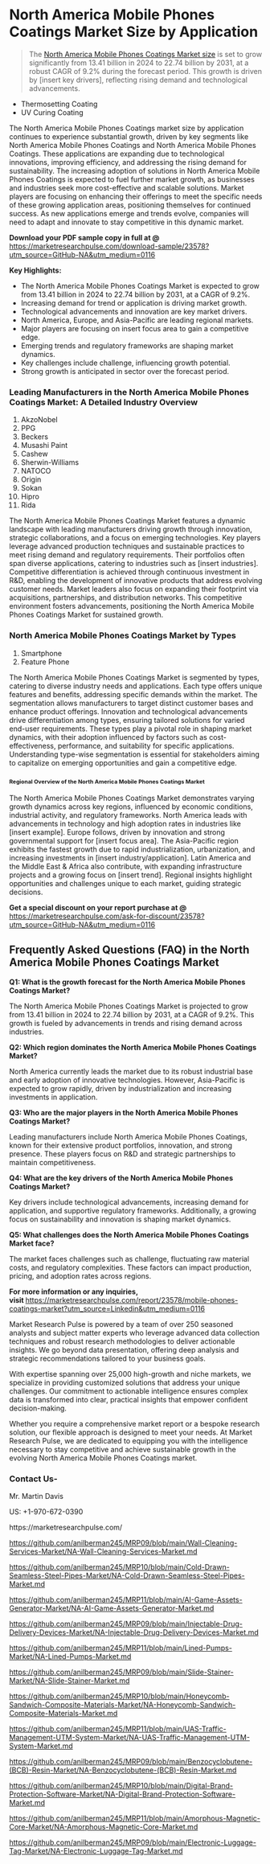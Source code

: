 <h1>North America Mobile Phones Coatings Market&nbsp;Size by Application</h1><blockquote><p>The <a href="https://marketresearchpulse.com/download-sample/23578?utm_source=GitHub-NA&amp;utm_medium=0116">North America Mobile Phones Coatings Market size</a> is set to grow significantly from 13.41 billion in 2024 to 22.74 billion by 2031, at a robust CAGR of 9.2% during the forecast period. This growth is driven by [insert key drivers], reflecting rising demand and technological advancements.</p></blockquote><ul><li>Thermosetting Coating<li> UV Curing Coating</li></ul><p>The North America Mobile Phones Coatings market size by application continues to experience substantial growth, driven by key segments like North America Mobile Phones Coatings and North America Mobile Phones Coatings. These applications are expanding due to technological innovations, improving efficiency, and addressing the rising demand for sustainability. The increasing adoption of solutions in North America Mobile Phones Coatings is expected to fuel further market growth, as businesses and industries seek more cost-effective and scalable solutions. Market players are focusing on enhancing their offerings to meet the specific needs of these growing application areas, positioning themselves for continued success. As new applications emerge and trends evolve, companies will need to adapt and innovate to stay competitive in this dynamic market.</p><p><strong>Download your PDF sample copy in full at @ </strong><a href="https://marketresearchpulse.com/download-sample/23578?utm_source=GitHub-NA&amp;utm_medium=0116">https://marketresearchpulse.com/download-sample/23578?utm_source=GitHub-NA&amp;utm_medium=0116</a></p><p><strong>Key Highlights: </strong></p><ul><li>The North America Mobile Phones Coatings Market is expected to grow from 13.41 billion in 2024 to 22.74 billion by 2031, at a CAGR of 9.2%.</li><li>Increasing demand for trend or application is driving market growth.</li><li>Technological advancements and innovation are key market drivers.</li><li>North America, Europe, and Asia-Pacific are leading regional markets.</li><li>Major players are focusing on insert focus area to gain a competitive edge.</li><li>Emerging trends and regulatory frameworks are shaping market dynamics.</li><li>Key challenges include challenge, influencing growth potential.</li><li>Strong growth is anticipated in sector over the forecast period.</li></ul><h3>Leading Manufacturers in the North America Mobile Phones Coatings Market: A Detailed Industry Overview</h3><ol><li>AkzoNobel</li><li>PPG</li><li>Beckers</li><li>Musashi Paint</li><li>Cashew</li><li>Sherwin-Williams</li><li>NATOCO</li><li>Origin</li><li>Sokan</li><li>Hipro</li><li>Rida</li></ol><div class="flex max-w-full flex-col flex-grow"><div class="min-h-8 text-message flex w-full flex-col items-end gap-2 whitespace-normal break-words [.text-message+&amp;]:mt-5" dir="auto" data-message-author-role="assistant" data-message-id="fd8432e4-4910-450d-b182-61b7bfb0a01f" data-message-model-slug="gpt-4o"><div class="flex w-full flex-col gap-1 empty:hidden first:pt-[3px]"><div class="markdown prose w-full break-words dark:prose-invert light"><p>The North America Mobile Phones Coatings Market features a dynamic landscape with leading manufacturers driving growth through innovation, strategic collaborations, and a focus on emerging technologies. Key players leverage advanced production techniques and sustainable practices to meet rising demand and regulatory requirements. Their portfolios often span diverse applications, catering to industries such as [insert industries]. Competitive differentiation is achieved through continuous investment in R&amp;D, enabling the development of innovative products that address evolving customer needs. Market leaders also focus on expanding their footprint via acquisitions, partnerships, and distribution networks. This competitive environment fosters advancements, positioning the North America Mobile Phones Coatings Market for sustained growth.</p></div></div></div></div><h3>North America Mobile Phones Coatings Market by Types</h3><ol><li>Smartphone<li> Feature Phone</li></ol><div class="flex max-w-full flex-col flex-grow"><div class="min-h-8 text-message flex w-full flex-col items-end gap-2 whitespace-normal break-words [.text-message+&amp;]:mt-5" dir="auto" data-message-author-role="assistant" data-message-id="084470be-0bb7-4664-bddf-5156b4f41249" data-message-model-slug="gpt-4o-mini"><div class="flex w-full flex-col gap-1 empty:hidden first:pt-[3px]"><div class="markdown prose w-full break-words dark:prose-invert light"><p>The North America Mobile Phones Coatings Market is segmented by types, catering to diverse industry needs and applications. Each type offers unique features and benefits, addressing specific demands within the market. The segmentation allows manufacturers to target distinct customer bases and enhance product offerings. Innovation and technological advancements drive differentiation among types, ensuring tailored solutions for varied end-user requirements. These types play a pivotal role in shaping market dynamics, with their adoption influenced by factors such as cost-effectiveness, performance, and suitability for specific applications. Understanding type-wise segmentation is essential for stakeholders aiming to capitalize on emerging opportunities and gain a competitive edge.</p></div></div></div></div><h3><span style="font-size: 11px;">Regional Overview of the North America Mobile Phones Coatings Market</span></h3><div class="flex max-w-full flex-col flex-grow"><div class="min-h-8 text-message flex w-full flex-col items-end gap-2 whitespace-normal break-words [.text-message+&amp;]:mt-5" dir="auto" data-message-author-role="assistant" data-message-id="e9038762-ce64-4e30-91c9-9bd413514231" data-message-model-slug="gpt-4o-mini"><div class="flex w-full flex-col gap-1 empty:hidden first:pt-[3px]"><div class="markdown prose w-full break-words dark:prose-invert light"><p>The North America Mobile Phones Coatings Market demonstrates varying growth dynamics across key regions, influenced by economic conditions, industrial activity, and regulatory frameworks. North America leads with advancements in technology and high adoption rates in industries like [insert example]. Europe follows, driven by innovation and strong governmental support for [insert focus area]. The Asia-Pacific region exhibits the fastest growth due to rapid industrialization, urbanization, and increasing investments in [insert industry/application]. Latin America and the Middle East &amp; Africa also contribute, with expanding infrastructure projects and a growing focus on [insert trend]. Regional insights highlight opportunities and challenges unique to each market, guiding strategic decisions.</p></div></div></div></div><p><strong>Get a special discount on your report purchase at @ </strong><a href="https://marketresearchpulse.com/ask-for-discount/23578?utm_source=GitHub-NA&amp;utm_medium=0116">https://marketresearchpulse.com/ask-for-discount/23578?utm_source=GitHub-NA&amp;utm_medium=0116</a></p><h2>Frequently Asked Questions (FAQ) in the North America Mobile Phones Coatings Market</h2><p><strong>Q1: What is the growth forecast for the North America Mobile Phones Coatings Market?</strong></p><p>The North America Mobile Phones Coatings Market is projected to grow from 13.41 billion in 2024 to 22.74 billion by 2031, at a CAGR of 9.2%. This growth is fueled by advancements in trends and rising demand across industries.</p><p><strong>Q2: Which region dominates the North America Mobile Phones Coatings Market?</strong></p><p>North America currently leads the market due to its robust industrial base and early adoption of innovative technologies. However, Asia-Pacific is expected to grow rapidly, driven by industrialization and increasing investments in application.</p><p><strong>Q3: Who are the major players in the North America Mobile Phones Coatings Market?</strong></p><p>Leading manufacturers include North America Mobile Phones Coatings, known for their extensive product portfolios, innovation, and strong presence. These players focus on R&amp;D and strategic partnerships to maintain competitiveness.</p><p><strong>Q4: What are the key drivers of the North America Mobile Phones Coatings Market?</strong></p><p>Key drivers include technological advancements, increasing demand for application, and supportive regulatory frameworks. Additionally, a growing focus on sustainability and innovation is shaping market dynamics.</p><p><strong>Q5: What challenges does the North America Mobile Phones Coatings Market face?</strong></p><p>The market faces challenges such as challenge, fluctuating raw material costs, and regulatory complexities. These factors can impact production, pricing, and adoption rates across regions.</p><p><strong>For more information or any inquiries, visit&nbsp;</strong><a href="https://marketresearchpulse.com/report/23578/mobile-phones-coatings-market?utm_source=Linkedin&utm_medium=0116">https://marketresearchpulse.com/report/23578/mobile-phones-coatings-market?utm_source=Linkedin&utm_medium=0116</a></p><p>Market Research Pulse is powered by a team of over 250 seasoned analysts and subject matter experts who leverage advanced data collection techniques and robust research methodologies to deliver actionable insights. We go beyond data presentation, offering deep analysis and strategic recommendations tailored to your business goals.</p><p>With expertise spanning over 25,000 high-growth and niche markets, we specialize in providing customized solutions that address your unique challenges. Our commitment to actionable intelligence ensures complex data is transformed into clear, practical insights that empower confident decision-making.</p><p>Whether you require a comprehensive market report or a bespoke research solution, our flexible approach is designed to meet your needs. At Market Research Pulse, we are dedicated to equipping you with the intelligence necessary to stay competitive and achieve sustainable growth in the evolving North America Mobile Phones Coatings market.</p><h3><strong>Contact Us-</strong></h3><p>Mr. Martin Davis</p><p>US: +1-970-672-0390</p><p>https://marketresearchpulse.com/</p><p><a href="https://github.com/anilberman245/MRP09/blob/main/Wall-Cleaning-Services-Market/NA-Wall-Cleaning-Services-Market.md">https://github.com/anilberman245/MRP09/blob/main/Wall-Cleaning-Services-Market/NA-Wall-Cleaning-Services-Market.md</a></p><p><a href="https://github.com/anilberman245/MRP10/blob/main/Cold-Drawn-Seamless-Steel-Pipes-Market/NA-Cold-Drawn-Seamless-Steel-Pipes-Market.md">https://github.com/anilberman245/MRP10/blob/main/Cold-Drawn-Seamless-Steel-Pipes-Market/NA-Cold-Drawn-Seamless-Steel-Pipes-Market.md</a></p><p><a href="https://github.com/anilberman245/MRP11/blob/main/AI-Game-Assets-Generator-Market/NA-AI-Game-Assets-Generator-Market.md">https://github.com/anilberman245/MRP11/blob/main/AI-Game-Assets-Generator-Market/NA-AI-Game-Assets-Generator-Market.md</a></p><p><a href="https://github.com/anilberman245/MRP09/blob/main/Injectable-Drug-Delivery-Devices-Market/NA-Injectable-Drug-Delivery-Devices-Market.md">https://github.com/anilberman245/MRP09/blob/main/Injectable-Drug-Delivery-Devices-Market/NA-Injectable-Drug-Delivery-Devices-Market.md</a></p><p><a href="https://github.com/anilberman245/MRP11/blob/main/Lined-Pumps-Market/NA-Lined-Pumps-Market.md">https://github.com/anilberman245/MRP11/blob/main/Lined-Pumps-Market/NA-Lined-Pumps-Market.md</a></p><p><a href="https://github.com/anilberman245/MRP09/blob/main/Slide-Stainer-Market/NA-Slide-Stainer-Market.md">https://github.com/anilberman245/MRP09/blob/main/Slide-Stainer-Market/NA-Slide-Stainer-Market.md</a></p><p><a href="https://github.com/anilberman245/MRP10/blob/main/Honeycomb-Sandwich-Composite-Materials-Market/NA-Honeycomb-Sandwich-Composite-Materials-Market.md">https://github.com/anilberman245/MRP10/blob/main/Honeycomb-Sandwich-Composite-Materials-Market/NA-Honeycomb-Sandwich-Composite-Materials-Market.md</a></p><p><a href="https://github.com/anilberman245/MRP11/blob/main/UAS-Traffic-Management-UTM-System-Market/NA-UAS-Traffic-Management-UTM-System-Market.md">https://github.com/anilberman245/MRP11/blob/main/UAS-Traffic-Management-UTM-System-Market/NA-UAS-Traffic-Management-UTM-System-Market.md</a></p><p><a href="https://github.com/anilberman245/MRP09/blob/main/Benzocyclobutene-(BCB)-Resin-Market/NA-Benzocyclobutene-(BCB)-Resin-Market.md">https://github.com/anilberman245/MRP09/blob/main/Benzocyclobutene-(BCB)-Resin-Market/NA-Benzocyclobutene-(BCB)-Resin-Market.md</a></p><p><a href="https://github.com/anilberman245/MRP10/blob/main/Digital-Brand-Protection-Software-Market/NA-Digital-Brand-Protection-Software-Market.md">https://github.com/anilberman245/MRP10/blob/main/Digital-Brand-Protection-Software-Market/NA-Digital-Brand-Protection-Software-Market.md</a></p><p><a href="https://github.com/anilberman245/MRP11/blob/main/Amorphous-Magnetic-Core-Market/NA-Amorphous-Magnetic-Core-Market.md">https://github.com/anilberman245/MRP11/blob/main/Amorphous-Magnetic-Core-Market/NA-Amorphous-Magnetic-Core-Market.md</a></p><p><a href="https://github.com/anilberman245/MRP09/blob/main/Electronic-Luggage-Tag-Market/NA-Electronic-Luggage-Tag-Market.md">https://github.com/anilberman245/MRP09/blob/main/Electronic-Luggage-Tag-Market/NA-Electronic-Luggage-Tag-Market.md</a></p>
